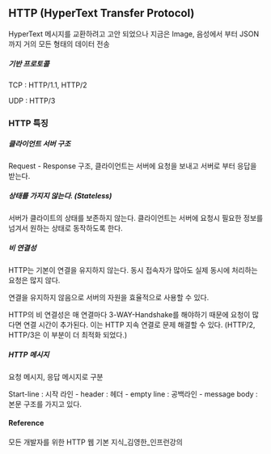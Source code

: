 ## HTTP (HyperText Transfer Protocol)

HyperText 메시지를 교환하려고 고안 되었으나 지금은 Image, 음성에서 부터 JSON 까지 거의 모든 형태의 데이터 전송

##### 기반 프로토콜

TCP : HTTP/1.1, HTTP/2

UDP : HTTP/3



### HTTP 특징

##### 클라이언트 서버 구조

Request - Response 구조, 클라이언트는 서버에 요청을 보내고 서버로 부터 응답을 받는다.

##### 상태를 가지지 않는다. (Stateless)

서버가 클라이트의 상태를 보존하지 않는다. 클라이언트는 서버에 요청시 필요한 정보를 넘겨서 원하는 상태로 동작하도록 한다.

##### 비 연결성

HTTP는 기본이 연결을 유지하지 않는다. 동시 접속자가 많아도 실제 동시에 처리하는 요청은 많지 않다.

연결을 유지하지 않음으로 서버의 자원을 효율적으로 사용할 수 있다.

HTTP의 비 연결성은 매 연결마다 3-WAY-Handshake를 해야하기 때문에 요청이 많다면 연결 시간이 추가된다. 이는 HTTP 지속 연결로 문제 해결할 수 있다. (HTTP/2, HTTP/3은 이 부분이 더 최적화 되었다.)

##### HTTP 메시지

요청 메시지, 응답 메시지로 구분

Start-line : 시작 라인 - header : 헤더 - empty line : 공백라인 - message body : 본문 구조를 가지고 있다.











#### Reference

모든 개발자를 위한 HTTP 웹 기본 지식\_김영한\_인프런강의

